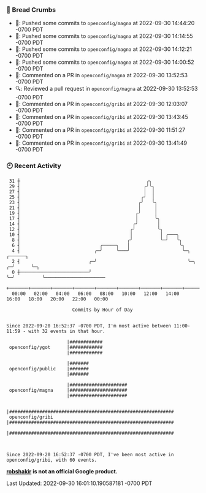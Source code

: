 ### 🍞 Bread Crumbs

 * 🚢: Pushed some commits to `openconfig/magna` at 2022-09-30 14:44:20 -0700 PDT
 * 🚢: Pushed some commits to `openconfig/magna` at 2022-09-30 14:14:55 -0700 PDT
 * 🚢: Pushed some commits to `openconfig/magna` at 2022-09-30 14:12:21 -0700 PDT
 * 🚢: Pushed some commits to `openconfig/magna` at 2022-09-30 14:00:52 -0700 PDT
 * 💬: Commented on a PR in  `openconfig/magna` at 2022-09-30 13:52:53 -0700 PDT
 * 🔍: Reviewed a pull request in  `openconfig/magna` at 2022-09-30 13:52:53 -0700 PDT
 * 💬: Commented on a PR in  `openconfig/gribi` at 2022-09-30 12:03:07 -0700 PDT
 * 💬: Commented on a PR in  `openconfig/gribi` at 2022-09-30 13:43:45 -0700 PDT
 * 💬: Commented on a PR in  `openconfig/gribi` at 2022-09-30 11:51:27 -0700 PDT
 * 💬: Commented on a PR in  `openconfig/gribi` at 2022-09-30 13:41:49 -0700 PDT

### 🕘 Recent Activity
```
 31 ┼                                              ╭╮
 29 ┤                                             ╭╯╰╮
 27 ┤                                             │  │
 25 ┤                                            ╭╯  │
 23 ┤                                           ╭╯   ╰╮
 21 ┤                                           │     │
 19 ┤                                          ╭╯     │
 17 ┤                                          │      ╰╮
 14 ┤                                         ╭╯       │
 12 ┤                                        ╭╯        ╰╮
 10 ┤                                        │          │ ╭───╮
  8 ┤                                       ╭╯          ╰─╯   ╰╮
  6 ┤                             ╭─────╮   │                  ╰╮
  4 ┤                           ╭─╯     ╰───╯                   ╰─╮     ╭──────╮
  2 ┤                         ╭─╯                                 ╰─╮ ╭─╯      ╰─╮
  0 ┼─────────────────────────╯                                     ╰─╯          ╰──────────────────────
    +───────+───────+───────+───────+───────+───────+───────+───────+───────+───────+───────+───────+────
  00:00   02:00   04:00   06:00   08:00   10:00   12:00   14:00   16:00   18:00   20:00   22:00   00:00   

						Commits by Hour of Day


Since 2022-09-20 16:52:37 -0700 PDT, I'm most active between 11:00-11:59 - with 32 events in that hour.

```



```
                      |############
 openconfig/ygot      |############
                      |############

                      |#######
 openconfig/public    |#######
                      |#######

                      |#####################
 openconfig/magna     |#####################
                      |#####################

                      |############################################################
 openconfig/gribi     |############################################################
                      |############################################################



Since 2022-09-20 16:52:37 -0700 PDT, I've been most active in openconfig/gribi, with 60 events.

```
**[robshakir](mailto:robjs@google.com) is not an official Google product.**  


Last Updated: 2022-09-30 16:01:10.190587181 -0700 PDT
